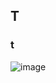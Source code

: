 ## T

### t

![image](https://user-images.githubusercontent.com/49774881/171356269-3c0c6560-270c-4507-9d35-739c7e5478cc.png)
